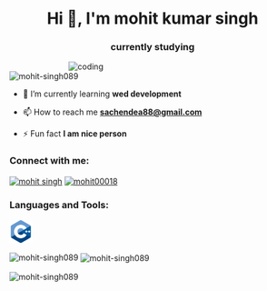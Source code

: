
<h1 align="center">Hi 👋, I'm mohit kumar singh</h1>
<h3 align="center">currently studying</h3>
<img align="right" alt="coding" width="400"https://cdn.dribbble.com/users/1162077/screenshots/3848914/programmer.gif">


<p align="left"> <img src="https://komarev.com/ghpvc/?username=mohit-singh089&label=Profile%20views&color=0e75b6&style=flat" alt="mohit-singh089" /> </p>

- 🌱 I’m currently learning **wed development**

- 📫 How to reach me **sachendea88@gmail.com**

- ⚡ Fun fact **I am nice person**

<h3 align="left">Connect with me:</h3>
<p align="left">
<a href="https://linkedin.com/in/mohit singh" target="blank"><img align="center" src="https://raw.githubusercontent.com/rahuldkjain/github-profile-readme-generator/master/src/images/icons/Social/linked-in-alt.svg" alt="mohit singh" height="30" width="40" /></a>
<a href="https://instagram.com/mohit00018" target="blank"><img align="center" src="https://raw.githubusercontent.com/rahuldkjain/github-profile-readme-generator/master/src/images/icons/Social/instagram.svg" alt="mohit00018" height="30" width="40" /></a>
</p>

<h3 align="left">Languages and Tools:</h3>
<p align="left"> <a href="https://www.w3schools.com/cpp/" target="_blank" rel="noreferrer"> <img src="https://raw.githubusercontent.com/devicons/devicon/master/icons/cplusplus/cplusplus-original.svg" alt="cplusplus" width="40" height="40"/> </a> </p>

<p><img align="left" src="https://github-readme-stats.vercel.app/api/top-langs?username=mohit-singh089&show_icons=true&locale=en&layout=compact" alt="mohit-singh089" /></p>

<p>&nbsp;<img align="center" src="https://github-readme-stats.vercel.app/api?username=mohit-singh089&show_icons=true&locale=en" alt="mohit-singh089" /></p>

<p><img align="center" src="https://github-readme-streak-stats.herokuapp.com/?user=mohit-singh089&" alt="mohit-singh089" /></p>
